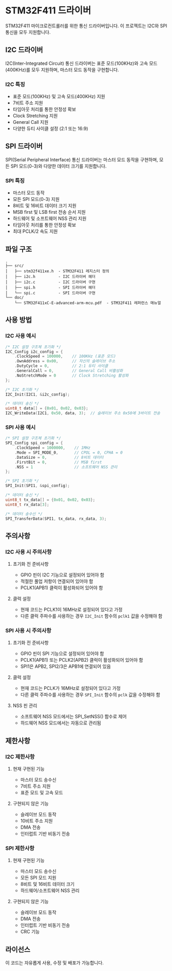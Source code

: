 # STM32F411 드라이버

STM32F411 마이크로컨트롤러를 위한 통신 드라이버입니다. 이 프로젝트는 I2C와 SPI 통신을 모두 지원합니다.

## I2C 드라이버

I2C(Inter-Integrated Circuit) 통신 드라이버는 표준 모드(100KHz)와 고속 모드(400KHz)를 모두 지원하며, 마스터 모드 동작을 구현합니다.

### I2C 특징

- 표준 모드(100KHz) 및 고속 모드(400KHz) 지원
- 7비트 주소 지원
- 타임아웃 처리를 통한 안정성 확보
- Clock Stretching 지원
- General Call 지원
- 다양한 듀티 사이클 설정 (2:1 또는 16:9)

## SPI 드라이버

SPI(Serial Peripheral Interface) 통신 드라이버는 마스터 모드 동작을 구현하며, 모든 SPI 모드(0-3)와 다양한 데이터 크기를 지원합니다.

### SPI 특징

- 마스터 모드 동작
- 모든 SPI 모드(0-3) 지원
- 8비트 및 16비트 데이터 크기 지원
- MSB first 및 LSB first 전송 순서 지원
- 하드웨어 및 소프트웨어 NSS 관리 지원
- 타임아웃 처리를 통한 안정성 확보
- 최대 PCLK/2 속도 지원

## 파일 구조

```
.
├── src/
│   ├── stm32f411xe.h  - STM32F411 레지스터 정의
│   ├── i2c.h          - I2C 드라이버 헤더
│   ├── i2c.c          - I2C 드라이버 구현
│   ├── spi.h          - SPI 드라이버 헤더
│   └── spi.c          - SPI 드라이버 구현
└── doc/
    └── STM32F411xC-E-advanced-arm-mcu.pdf  - STM32F411 레퍼런스 매뉴얼
```

## 사용 방법

### I2C 사용 예시

```c
/* I2C 설정 구조체 초기화 */
I2C_Config i2c_config = {
    .ClockSpeed = 100000,    // 100KHz (표준 모드)
    .OwnAddress = 0x00,      // 자신의 슬레이브 주소
    .DutyCycle = 0,          // 2:1 듀티 사이클
    .GeneralCall = 0,        // General Call 비활성화
    .NoStretchMode = 0       // Clock Stretching 활성화
};

/* I2C 초기화 */
I2C_Init(I2C1, &i2c_config);

/* 데이터 송신 */
uint8_t data[] = {0x01, 0x02, 0x03};
I2C_WriteData(I2C1, 0x50, data, 3);  // 슬레이브 주소 0x50에 3바이트 전송
```

### SPI 사용 예시

```c
/* SPI 설정 구조체 초기화 */
SPI_Config spi_config = {
    .ClockSpeed = 1000000,    // 1MHz
    .Mode = SPI_MODE_0,       // CPOL = 0, CPHA = 0
    .DataSize = 0,            // 8비트 데이터
    .FirstBit = 0,            // MSB first
    .NSS = 1                  // 소프트웨어 NSS 관리
};

/* SPI 초기화 */
SPI_Init(SPI1, &spi_config);

/* 데이터 송신 */
uint8_t tx_data[] = {0x01, 0x02, 0x03};
uint8_t rx_data[3];

/* 데이터 송수신 */
SPI_TransferData(SPI1, tx_data, rx_data, 3);
```

## 주의사항

### I2C 사용 시 주의사항

1. 초기화 전 준비사항

   - GPIO 핀이 I2C 기능으로 설정되어 있어야 함
   - 적절한 풀업 저항이 연결되어 있어야 함
   - PCLK1(APB1) 클럭이 활성화되어 있어야 함

2. 클럭 설정
   - 현재 코드는 PCLK1이 16MHz로 설정되어 있다고 가정
   - 다른 클럭 주파수를 사용하는 경우 `I2C_Init` 함수의 `pclk1` 값을 수정해야 함

### SPI 사용 시 주의사항

1. 초기화 전 준비사항

   - GPIO 핀이 SPI 기능으로 설정되어 있어야 함
   - PCLK1(APB1) 또는 PCLK2(APB2) 클럭이 활성화되어 있어야 함
   - SPI1은 APB2, SPI2/3은 APB1에 연결되어 있음

2. 클럭 설정

   - 현재 코드는 PCLK가 16MHz로 설정되어 있다고 가정
   - 다른 클럭 주파수를 사용하는 경우 `SPI_Init` 함수의 `pclk` 값을 수정해야 함

3. NSS 핀 관리
   - 소프트웨어 NSS 모드에서는 SPI_SetNSS() 함수로 제어
   - 하드웨어 NSS 모드에서는 자동으로 관리됨

## 제한사항

### I2C 제한사항

1. 현재 구현된 기능

   - 마스터 모드 송수신
   - 7비트 주소 지원
   - 표준 모드 및 고속 모드

2. 구현되지 않은 기능
   - 슬레이브 모드 동작
   - 10비트 주소 지원
   - DMA 전송
   - 인터럽트 기반 비동기 전송

### SPI 제한사항

1. 현재 구현된 기능

   - 마스터 모드 송수신
   - 모든 SPI 모드 지원
   - 8비트 및 16비트 데이터 크기
   - 하드웨어/소프트웨어 NSS 관리

2. 구현되지 않은 기능
   - 슬레이브 모드 동작
   - DMA 전송
   - 인터럽트 기반 비동기 전송
   - CRC 기능

## 라이선스

이 코드는 자유롭게 사용, 수정 및 배포가 가능합니다.
